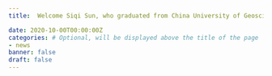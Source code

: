 ```yaml
---
title:  Welcome Siqi Sun, who graduated from China University of Geosciences, to start her PhD in our group.

date: 2020-10-00T00:00:00Z
categories: # Optional, will be displayed above the title of the page
- news
banner: false
draft: false
---
```

